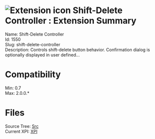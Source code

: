 # ![Extension icon](https://addons.thunderbird.net/static/img/addon-icons/default-64.png) Shift-Delete Controller : Extension Summary

Name: Shift-Delete Controller  
Id: 1550  
Slug: shift-delete-controller  
Description: Controls shift-delete button behavior. Confirmation dialog is optionally displayed in user defined...
  

# Compatibility
Min: 0.7  
Max: 2.0.0.*  

# Files

Source Tree: [Src](C:/Dev/Thunderbird/ThunderKdB/xall/xOther/1550-shift-delete-controller/src)  
Current XPI: [XPI](C:/Dev/Thunderbird/ThunderKdB/xall/xOther/1550-shift-delete-controller/xpi)  



